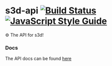 # s3d-api [![Build Status](https://travis-ci.org/Filiosoft/s3d-api.svg?branch=master)](https://travis-ci.org/Filiosoft/s3d-api) [![JavaScript Style Guide](https://img.shields.io/badge/code_style-standard-brightgreen.svg)](https://standardjs.com)
⚙ The API for s3d!

### Docs
The API docs can be found [here](https://filiosoft.net/s3d/api)